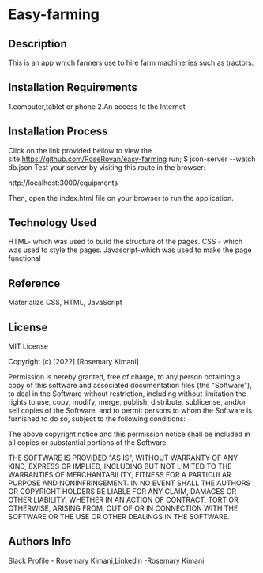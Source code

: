 # Easy-farming

## Description
This is an app which farmers use to hire farm machineries such as tractors.

## Installation Requirements
1.computer,tablet or phone 2.An access to the Internet

## Installation Process
Click on the link provided bellow to view the site.https://github.com/RoseRovan/easy-farming
run; $ json-server --watch db.json
Test your server by visiting this route in the browser:

http://localhost:3000/equipments

Then, open the index.html file on your browser to run the application.

## Technology Used
HTML- which was used to build the structure of the pages. CSS - which was used to style the pages. Javascript-which was used to make the page functional

## Reference
Materialize CSS, HTML, JavaScript

## License
MIT License

Copyright (c) [2022] [Rosemary Kimani]

Permission is hereby granted, free of charge, to any person obtaining a copy of this software and associated documentation files (the "Software"), to deal in the Software without restriction, including without limitation the rights to use, copy, modify, merge, publish, distribute, sublicense, and/or sell copies of the Software, and to permit persons to whom the Software is furnished to do so, subject to the following conditions:

The above copyright notice and this permission notice shall be included in all copies or substantial portions of the Software.

THE SOFTWARE IS PROVIDED "AS IS", WITHOUT WARRANTY OF ANY KIND, EXPRESS OR IMPLIED, INCLUDING BUT NOT LIMITED TO THE WARRANTIES OF MERCHANTABILITY, FITNESS FOR A PARTICULAR PURPOSE AND NONINFRINGEMENT. IN NO EVENT SHALL THE AUTHORS OR COPYRIGHT HOLDERS BE LIABLE FOR ANY CLAIM, DAMAGES OR OTHER LIABILITY, WHETHER IN AN ACTION OF CONTRACT, TORT OR OTHERWISE, ARISING FROM, OUT OF OR IN CONNECTION WITH THE SOFTWARE OR THE USE OR OTHER DEALINGS IN THE SOFTWARE.

## Authors Info
Slack Profile - Rosemary Kimani,Linkedln -Rosemary Kimani